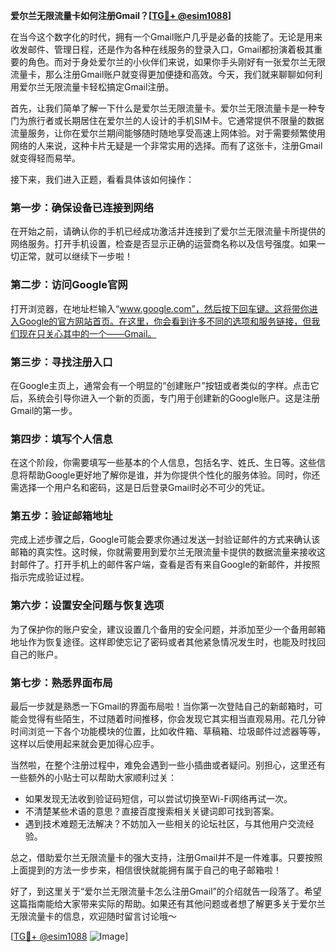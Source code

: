 **爱尔兰无限流量卡如何注册Gmail？[[TG💪+ @esim1088](https://t.me/s/esim1088)]**

在当今这个数字化的时代，拥有一个Gmail账户几乎是必备的技能了。无论是用来收发邮件、管理日程，还是作为各种在线服务的登录入口，Gmail都扮演着极其重要的角色。而对于身处爱尔兰的小伙伴们来说，如果你手头刚好有一张爱尔兰无限流量卡，那么注册Gmail账户就变得更加便捷和高效。今天，我们就来聊聊如何利用爱尔兰无限流量卡轻松搞定Gmail注册。

首先，让我们简单了解一下什么是爱尔兰无限流量卡。爱尔兰无限流量卡是一种专门为旅行者或长期居住在爱尔兰的人设计的手机SIM卡。它通常提供不限量的数据流量服务，让你在爱尔兰期间能够随时随地享受高速上网体验。对于需要频繁使用网络的人来说，这种卡片无疑是一个非常实用的选择。而有了这张卡，注册Gmail就变得轻而易举。

接下来，我们进入正题，看看具体该如何操作：

### **第一步：确保设备已连接到网络**
在开始之前，请确认你的手机已经成功激活并连接到了爱尔兰无限流量卡所提供的网络服务。打开手机设置，检查是否显示正确的运营商名称以及信号强度。如果一切正常，就可以继续下一步啦！

### **第二步：访问Google官网**
打开浏览器，在地址栏输入“www.google.com”，然后按下回车键。这将带你进入Google的官方网站首页。在这里，你会看到许多不同的选项和服务链接，但我们现在只关心其中的一个——Gmail。

### **第三步：寻找注册入口**
在Google主页上，通常会有一个明显的“创建账户”按钮或者类似的字样。点击它后，系统会引导你进入一个新的页面，专门用于创建新的Google账户。这是注册Gmail的第一步。

### **第四步：填写个人信息**
在这个阶段，你需要填写一些基本的个人信息，包括名字、姓氏、生日等。这些信息将帮助Google更好地了解你是谁，并为你提供个性化的服务体验。同时，你还需选择一个用户名和密码，这是日后登录Gmail时必不可少的凭证。

### **第五步：验证邮箱地址**
完成上述步骤之后，Google可能会要求你通过发送一封验证邮件的方式来确认该邮箱的真实性。这时候，你就需要用到爱尔兰无限流量卡提供的数据流量来接收这封邮件了。打开手机上的邮件客户端，查看是否有来自Google的新邮件，并按照指示完成验证过程。

### **第六步：设置安全问题与恢复选项**
为了保护你的账户安全，建议设置几个备用的安全问题，并添加至少一个备用邮箱地址作为恢复途径。这样即使忘记了密码或者其他紧急情况发生时，也能及时找回自己的账户。

### **第七步：熟悉界面布局**
最后一步就是熟悉一下Gmail的界面布局啦！当你第一次登陆自己的新邮箱时，可能会觉得有些陌生，不过随着时间推移，你会发现它其实相当直观易用。花几分钟时间浏览一下各个功能模块的位置，比如收件箱、草稿箱、垃圾邮件过滤器等等，这样以后使用起来就会更加得心应手。

当然啦，在整个注册过程中，难免会遇到一些小插曲或者疑问。别担心，这里还有一些额外的小贴士可以帮助大家顺利过关：

- 如果发现无法收到验证码短信，可以尝试切换至Wi-Fi网络再试一次。
- 不清楚某些术语的意思？直接百度搜索相关关键词即可找到答案。
- 遇到技术难题无法解决？不妨加入一些相关的论坛社区，与其他用户交流经验。

总之，借助爱尔兰无限流量卡的强大支持，注册Gmail并不是一件难事。只要按照上面提到的方法一步步来，相信很快就能拥有属于自己的电子邮箱啦！

好了，到这里关于“爱尔兰无限流量卡怎么注册Gmail”的介绍就告一段落了。希望这篇指南能给大家带来实际的帮助。如果还有其他问题或者想了解更多关于爱尔兰无限流量卡的信息，欢迎随时留言讨论哦～

[[TG💪+ @esim1088](https://t.me/s/esim1088) ![Image](https://i.postimg.cc/4NQfJmqS/Snipaste-2025-05-13-00-14-12.png)]